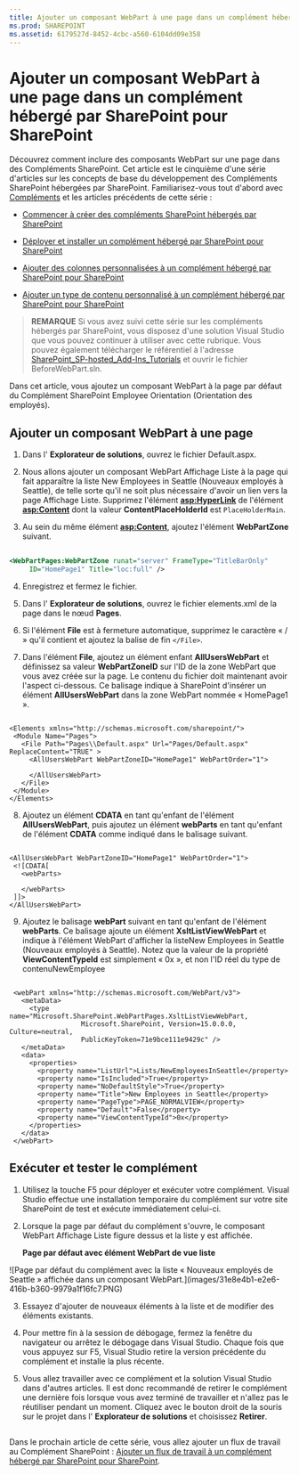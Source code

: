 ```yaml
---
title: Ajouter un composant WebPart à une page dans un complément hébergé par SharePoint pour SharePoint
ms.prod: SHAREPOINT
ms.assetid: 6179527d-8452-4cbc-a560-6104dd09e358
---
```



# Ajouter un composant WebPart à une page dans un complément hébergé par SharePoint pour SharePoint
Découvrez comment inclure des composants WebPart sur une page dans des Compléments SharePoint.
Cet article est le cinquième d'une série d'articles sur les concepts de base du développement des Compléments SharePoint hébergées par SharePoint. Familiarisez-vous tout d'abord avec  [Compléments](sharepoint-add-ins.md) et les articles précédents de cette série :
  
    
    


-  [Commencer à créer des compléments SharePoint hébergés par SharePoint](get-started-creating-sharepoint-hosted-sharepoint-add-ins.md)
    
  
-  [Déployer et installer un complément hébergé par SharePoint pour SharePoint](deploy-and-install-a-sharepoint-hosted-sharepoint-add-in.md)
    
  
-  [Ajouter des colonnes personnalisées à un complément hébergé par SharePoint pour SharePoint](add-custom-columns-to-a-sharepoint-hostedsharepoint-add-in.md)
    
  
-  [Ajouter un type de contenu personnalisé à un complément hébergé par SharePoint pour SharePoint](add-a-custom-content-type-to-a-sharepoint-hostedsharepoint-add-in.md)
    
  

> **REMARQUE**
> Si vous avez suivi cette série sur les compléments hébergés par SharePoint, vous disposez d'une solution Visual Studio que vous pouvez continuer à utiliser avec cette rubrique. Vous pouvez également télécharger le référentiel à l'adresse  [SharePoint_SP-hosted_Add-Ins_Tutorials](https://github.com/OfficeDev/SharePoint_SP-hosted_Add-Ins_Tutorials) et ouvrir le fichier BeforeWebPart.sln.
  
    
    

Dans cet article, vous ajoutez un composant WebPart à la page par défaut du Complément SharePoint Employee Orientation (Orientation des employés).
## Ajouter un composant WebPart à une page


  
    
    

1. Dans l' **Explorateur de solutions**, ouvrez le fichier Default.aspx. 
    
  
2. Nous allons ajouter un composant WebPart Affichage Liste à la page qui fait apparaître la liste New Employees in Seattle (Nouveaux employés à Seattle), de telle sorte qu'il ne soit plus nécessaire d'avoir un lien vers la page Affichage Liste. Supprimez l'élément **<asp:HyperLink>** de l'élément **<asp:Content>** dont la valeur **ContentPlaceHolderId** est `PlaceHolderMain`. 
    
  
3. Au sein du même élément **<asp:Content>**, ajoutez l'élément **WebPartZone** suivant.
    
 ```XML
  
<WebPartPages:WebPartZone runat="server" FrameType="TitleBarOnly"
      ID="HomePage1" Title="loc:full" />

 ```

4. Enregistrez et fermez le fichier.
    
  
5. Dans l' **Explorateur de solutions**, ouvrez le fichier elements.xml de la page dans le nœud **Pages**. 
    
  
6. Si l'élément **File** est à fermeture automatique, supprimez le caractère « / » qu'il contient et ajoutez la balise de fin `</File>`.
    
  
7. Dans l'élément **File**, ajoutez un élément enfant **AllUsersWebPart** et définissez sa valeur **WebPartZoneID** sur l'ID de la zone WebPart que vous avez créée sur la page. Le contenu du fichier doit maintenant avoir l'aspect ci-dessous. Ce balisage indique à SharePoint d'insérer un élément **AllUsersWebPart** dans la zone WebPart nommée « HomePage1 ».
    
 ```
  
<Elements xmlns="http://schemas.microsoft.com/sharepoint/">
  <Module Name="Pages">
    <File Path="Pages\\Default.aspx" Url="Pages/Default.aspx" ReplaceContent="TRUE" >
      <AllUsersWebPart WebPartZoneID="HomePage1" WebPartOrder="1">

      </AllUsersWebPart>
    </File>
  </Module>
</Elements>

 ```

8. Ajoutez un élément **CDATA** en tant qu'enfant de l'élément **AllUsersWebPart**, puis ajoutez un élément **webParts** en tant qu'enfant de l'élément **CDATA** comme indiqué dans le balisage suivant.
    
 ```
  
<AllUsersWebPart WebPartZoneID="HomePage1" WebPartOrder="1">
  <![CDATA[
    <webParts>

    </webParts>
  ]]>
</AllUsersWebPart>
 ```

9. Ajoutez le balisage **webPart** suivant en tant qu'enfant de l'élément **webParts**. Ce balisage ajoute un élément **XsltListViewWebPart** et indique à l'élément WebPart d'afficher la listeNew Employees in Seattle (Nouveaux employés à Seattle). Notez que la valeur de la propriété **ViewContentTypeId** est simplement « 0x », et non l'ID réel du type de contenuNewEmployee
    
 ```
  
  <webPart xmlns="http://schemas.microsoft.com/WebPart/v3">
    <metaData>
      <type name="Microsoft.SharePoint.WebPartPages.XsltListViewWebPart, 
                   Microsoft.SharePoint, Version=15.0.0.0, Culture=neutral, 
                   PublicKeyToken=71e9bce111e9429c" />
    </metaData>
    <data>
      <properties>
        <property name="ListUrl">Lists/NewEmployeesInSeattle</property>
        <property name="IsIncluded">True</property>
        <property name="NoDefaultStyle">True</property>
        <property name="Title">New Employees in Seattle</property>
        <property name="PageType">PAGE_NORMALVIEW</property>
        <property name="Default">False</property>
        <property name="ViewContentTypeId">0x</property>
      </properties>
    </data>
  </webPart>
 ```


## Exécuter et tester le complément


  
    
    

1. Utilisez la touche F5 pour déployer et exécuter votre complément. Visual Studio effectue une installation temporaire du complément sur votre site SharePoint de test et exécute immédiatement celui-ci. 
    
  
2. Lorsque la page par défaut du complément s'ouvre, le composant WebPart Affichage Liste figure dessus et la liste y est affichée.
    
   **Page par défaut avec élément WebPart de vue liste**

  

!\[Page par défaut du complément avec la liste « Nouveaux employés de Seattle » affichée dans un composant WebPart.](images/31e8e4b1-e2e6-416b-b360-9979a1f16fc7.PNG)
  

    
    
  
3. Essayez d'ajouter de nouveaux éléments à la liste et de modifier des éléments existants.
    
  
4. Pour mettre fin à la session de débogage, fermez la fenêtre du navigateur ou arrêtez le débogage dans Visual Studio. Chaque fois que vous appuyez sur F5, Visual Studio retire la version précédente du complément et installe la plus récente.
    
  
5. Vous allez travailler avec ce complément et la solution Visual Studio dans d'autres articles. Il est donc recommandé de retirer le complément une dernière fois lorsque vous avez terminé de travailler et n'allez pas le réutiliser pendant un moment. Cliquez avec le bouton droit de la souris sur le projet dans l' **Explorateur de solutions** et choisissez **Retirer**.
    
  

## 
<a name="Nextsteps"> </a>

Dans le prochain article de cette série, vous allez ajouter un flux de travail au Complément SharePoint :  [Ajouter un flux de travail à un complément hébergé par SharePoint pour SharePoint](add-a-workflow-to-a-sharepoint-hosted-sharepoint-add-in.md).
  
    
    

